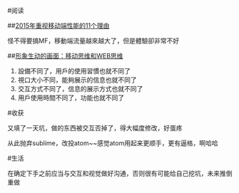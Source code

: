 #阅读

##[2015年重视移动端性能的11个理由](http://www.w3ctech.com/topic/781)

怪不得要搞MF，移動端流量越來越大了，但是體驗卻非常不好

##[形象生动的画面：移动思维和WEB思维](http://news.html5tricks.com/mobile-and-web-thoughts.html)

1.	設備不同了，用戶的使用習慣也就不同了
2.	視口大小不同，能夠展示的信息也就不同了
3.	交互方式不同了，信息的展示方式也就不同了
4.	用戶使用時間不同了，功能也就不同了

#收获

又填了一天坑，做的东西被交互否掉了，得大幅度修改，好蛋疼

从此抛弃sublime，改投atom~~感觉atom用起来更顺手，更有逼格，啊哈哈

#生活

在确定下手之前应当与交互和视觉做好沟通，否则很有可能给自己挖坑，未来推倒重做
